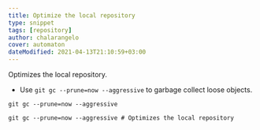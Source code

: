 ```yaml
---
title: Optimize the local repository
type: snippet
tags: [repository]
author: chalarangelo
cover: automaton
dateModified: 2021-04-13T21:10:59+03:00
---
```


Optimizes the local repository.

- Use `git gc --prune=now --aggressive` to garbage collect loose objects.

```shell
git gc --prune=now --aggressive
```

```shell
git gc --prune=now --aggressive # Optimizes the local repository
```
